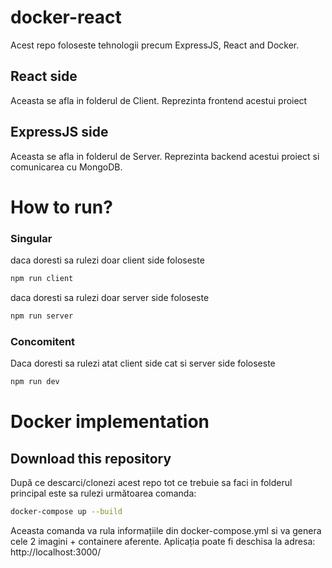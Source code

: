 # docker-react
Acest repo foloseste tehnologii precum ExpressJS, React and Docker.

## React side
Aceasta se afla in folderul de Client. Reprezinta frontend acestui proiect

## ExpressJS side
Aceasta se afla in folderul de Server. Reprezinta backend acestui proiect si comunicarea cu MongoDB.

# How to run?
### Singular
daca doresti sa rulezi doar client side foloseste
```bash
npm run client
```
daca doresti sa rulezi doar server side foloseste
```bash
npm run server
```
### Concomitent
Daca doresti sa rulezi atat client side cat si server side foloseste
```bash
npm run dev
```
# Docker implementation
## Download this repository
După ce descarci/clonezi acest repo tot ce trebuie sa faci in folderul principal este sa rulezi următoarea comanda:
```bash
docker-compose up --build
```
Aceasta comanda va rula informațiile din docker-compose.yml si va genera cele 2 imagini + containere aferente.
Aplicația poate fi deschisa la adresa:
http://localhost:3000/
